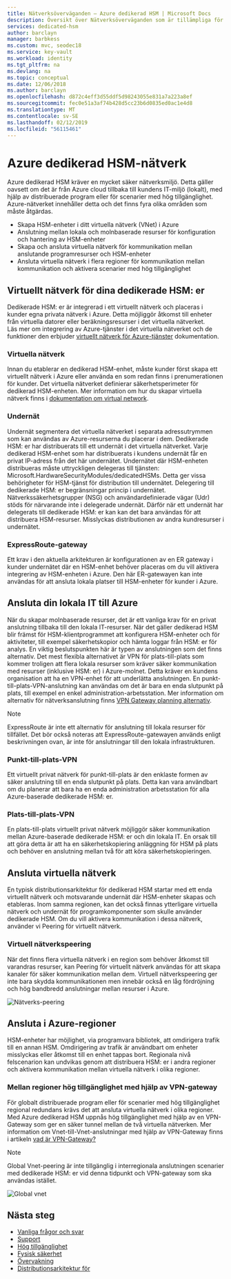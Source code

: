 ```yaml
---
title: Nätverksöverväganden – Azure dedikerad HSM | Microsoft Docs
description: Översikt över Nätverksöverväganden som är tillämpliga för distributioner som Azure dedikerad HSM
services: dedicated-hsm
author: barclayn
manager: barbkess
ms.custom: mvc, seodec18
ms.service: key-vault
ms.workload: identity
ms.tgt_pltfrm: na
ms.devlang: na
ms.topic: conceptual
ms.date: 12/06/2018
ms.author: barclayn
ms.openlocfilehash: d872c4eff3d55ddf5d98243055e831a7a223a8ef
ms.sourcegitcommit: fec0e51a3af74b428d5cc23b6d0835ed0ac1e4d8
ms.translationtype: MT
ms.contentlocale: sv-SE
ms.lasthandoff: 02/12/2019
ms.locfileid: "56115461"
---
```

# <a name="azure-dedicated-hsm-networking"></a>Azure dedikerad HSM-nätverk

Azure dedikerad HSM kräver en mycket säker nätverksmiljö. Detta gäller oavsett om det är från Azure cloud tillbaka till kundens IT-miljö (lokalt), med hjälp av distribuerade program eller för scenarier med hög tillgänglighet. Azure-nätverket innehåller detta och det finns fyra olika områden som måste åtgärdas.

- Skapa HSM-enheter i ditt virtuella nätverk (VNet) i Azure
- Anslutning mellan lokala och molnbaserade resurser för konfiguration och hantering av HSM-enheter
- Skapa och ansluta virtuella nätverk för kommunikation mellan anslutande programresurser och HSM-enheter
- Ansluta virtuella nätverk i flera regioner för kommunikation mellan kommunikation och aktivera scenarier med hög tillgänglighet

## <a name="virtual-network-for-your-dedicated-hsms"></a>Virtuellt nätverk för dina dedikerade HSM: er

Dedikerade HSM: er är integrerad i ett virtuellt nätverk och placeras i kunder egna privata nätverk i Azure. Detta möjliggör åtkomst till enheter från virtuella datorer eller beräkningsresurser i det virtuella nätverket.  
Läs mer om integrering av Azure-tjänster i det virtuella nätverket och de funktioner den erbjuder [virtuellt nätverk för Azure-tjänster](../virtual-network/virtual-network-for-azure-services.md) dokumentation.

### <a name="virtual-networks"></a>Virtuella nätverk

Innan du etablerar en dedikerad HSM-enhet, måste kunder först skapa ett virtuellt nätverk i Azure eller använda en som redan finns i prenumerationen för kunder. Det virtuella nätverket definierar säkerhetsperimeter för dedikerad HSM-enheten. Mer information om hur du skapar virtuella nätverk finns i [dokumentation om virtual network](../virtual-network/virtual-networks-overview.md).

### <a name="subnets"></a>Undernät

Undernät segmentera det virtuella nätverket i separata adressutrymmen som kan användas av Azure-resurserna du placerar i dem. Dedikerade HSM: er har distribuerats till ett undernät i det virtuella nätverket. Varje dedikerad HSM-enhet som har distribuerats i kundens undernät får en privat IP-adress från det här undernätet. Undernätet där HSM-enheten distribueras måste uttryckligen delegeras till tjänsten: Microsoft.HardwareSecurityModules/dedicatedHSMs. Detta ger vissa behörigheter för HSM-tjänst för distribution till undernätet. Delegering till dedikerade HSM: er begränsningar princip i undernätet. Nätverkssäkerhetsgrupper (NSG) och användardefinierade vägar (Udr) stöds för närvarande inte i delegerade undernät. Därför när ett undernät har delegerats till dedikerade HSM: er kan kan det bara användas för att distribuera HSM-resurser. Misslyckas distributionen av andra kundresurser i undernätet.


### <a name="expressroute-gateway"></a>ExpressRoute-gateway

Ett krav i den aktuella arkitekturen är konfigurationen av en ER gateway i kunder undernätet där en HSM-enhet behöver placeras om du vill aktivera integrering av HSM-enheten i Azure. Den här ER-gatewayen kan inte användas för att ansluta lokala platser till HSM-enheter för kunder i Azure.

## <a name="connecting-your-on-premises-it-to-azure"></a>Ansluta din lokala IT till Azure

När du skapar molnbaserade resurser, det är ett vanliga krav för en privat anslutning tillbaka till den lokala IT-resurser. När det gäller dedikerad HSM blir främst för HSM-klientprogrammet att konfigurera HSM-enheter och för aktiviteter, till exempel säkerhetskopior och hämta loggar från HSM: er för analys. En viktig beslutspunkten här är typen av anslutningen som det finns alternativ.  Det mest flexibla alternativet är VPN för plats-till-plats som kommer troligen att flera lokala resurser som kräver säker kommunikation med resurser (inklusive HSM: er) i Azure-molnet. Detta kräver en kundens organisation att ha en VPN-enhet för att underlätta anslutningen. En punkt-till-plats-VPN-anslutning kan användas om det är bara en enda slutpunkt på plats, till exempel en enkel administration-arbetsstation.
Mer information om alternativ för nätverksanslutning finns [VPN Gateway planning alternativ](../vpn-gateway/vpn-gateway-about-vpngateways.md?toc=%2fazure%2fvirtual-network%2ftoc.json#planningtable).

>[!NOTE]
ExpressRoute är inte ett alternativ för anslutning till lokala resurser för tillfället. Det bör också noteras att ExpressRoute-gatewayen används enligt beskrivningen ovan, är inte för anslutningar till den lokala infrastrukturen.

### <a name="point-to-site-vpn"></a>Punkt-till-plats-VPN

Ett virtuellt privat nätverk för punkt-till-plats är den enklaste formen av säker anslutning till en enda slutpunkt på plats. Detta kan vara användbart om du planerar att bara ha en enda administration arbetsstation för alla Azure-baserade dedikerade HSM: er.

### <a name="site-to-site-vpn"></a>Plats-till-plats-VPN

En plats-till-plats virtuellt privat nätverk möjliggör säker kommunikation mellan Azure-baserade dedikerade HSM: er och din lokala IT. En orsak till att göra detta är att ha en säkerhetskopiering anläggning för HSM på plats och behöver en anslutning mellan två för att köra säkerhetskopieringen.

## <a name="connecting-virtual-networks"></a>Ansluta virtuella nätverk

En typisk distributionsarkitektur för dedikerad HSM startar med ett enda virtuellt nätverk och motsvarande undernät där HSM-enheter skapas och etableras. Inom samma regionen, kan det också finnas ytterligare virtuella nätverk och undernät för programkomponenter som skulle använder dedikerade HSM. Om du vill aktivera kommunikation i dessa nätverk, använder vi Peering för virtuellt nätverk.

### <a name="virtual-network-peering"></a>Virtuell nätverkspeering

När det finns flera virtuella nätverk i en region som behöver åtkomst till varandras resurser, kan Peering för virtuellt nätverk användas för att skapa kanaler för säker kommunikation mellan dem.  Virtuell nätverkspeering ger inte bara skydda kommunikationen men innebär också en låg fördröjning och hög bandbredd anslutningar mellan resurser i Azure.

![Nätverks-peering](media/networking/peering.png)

## <a name="connecting-across-azure-regions"></a>Ansluta i Azure-regioner

HSM-enheter har möjlighet, via programvara bibliotek, att omdirigera trafik till en annan HSM. Omdirigering av trafik är användbart om enheter misslyckas eller åtkomst till en enhet tappas bort. Regionala nivå felscenarion kan undvikas genom att distribuera HSM: er i andra regioner och aktivera kommunikation mellan virtuella nätverk i olika regioner.

### <a name="cross-region-ha-using-vpn-gateway"></a>Mellan regioner hög tillgänglighet med hjälp av VPN-gateway

För globalt distribuerade program eller för scenarier med hög tillgänglighet regional redundans krävs det att ansluta virtuella nätverk i olika regioner. Med Azure dedikerad HSM uppnås hög tillgänglighet med hjälp av en VPN-Gateway som ger en säker tunnel mellan de två virtuella nätverken. Mer information om Vnet-till-Vnet-anslutningar med hjälp av VPN-Gateway finns i artikeln [vad är VPN-Gateway?](../vpn-gateway/vpn-gateway-about-vpngateways.md#V2V)

>[!NOTE]
Global Vnet-peering är inte tillgänglig i interregionala anslutningen scenarier med dedikerade HSM: er vid denna tidpunkt och VPN-gateway som ska användas istället. 

![Global vnet](media/networking/global-vnet.png)

## <a name="next-steps"></a>Nästa steg

- [Vanliga frågor och svar](faq.md)
- [Support](supportability.md)
- [Hög tillgänglighet](high-availability.md)
- [Fysisk säkerhet](physical-security.md)
- [Övervakning](monitoring.md)
- [Distributionsarkitektur för](deployment-architecture.md)